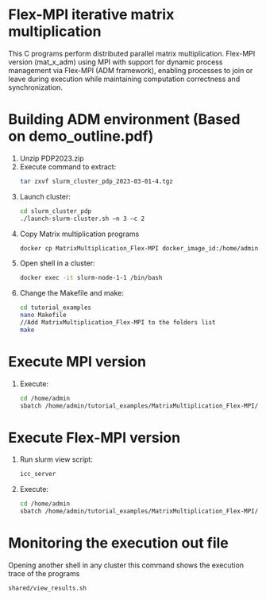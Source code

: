 # Flex-MPI iterative matrix multiplication

This C programs perform distributed parallel matrix multiplication. Flex-MPI version (mat_x_adm) using MPI with support for dynamic process management via Flex-MPI (ADM framework), enabling processes to join or leave during execution while maintaining computation correctness and synchronization.

# Building ADM environment (Based on demo_outline.pdf)
1. Unzip PDP2023.zip
2. Execute command to extract:
   ```sh
   tar zxvf slurm_cluster_pdp_2023-03-01-4.tgz
4. Launch cluster:
   ```sh
   cd slurm_cluster_pdp
   ./launch-slurm-cluster.sh –n 3 –c 2
5. Copy Matrix multiplication programs
    ```sh
    docker cp MatrixMultiplication_Flex-MPI docker_image_id:/home/admin/tutorial_examples
6. Open shell in a cluster:
     ```sh
     docker exec -it slurm-node-1-1 /bin/bash
7. Change the Makefile and make:
   ```sh
   cd tutorial_examples
   nano Makefile
   //Add MatrixMultiplication_Flex-MPI to the folders list
   make

# Execute MPI version
1. Execute:
   ```sh
   cd /home/admin
   sbatch /home/admin/tutorial_examples/MatrixMultiplication_Flex-MPI/mat_x_mpi.sbatch

# Execute Flex-MPI version
1. Run slurm view script:
   ```sh
   icc_server
2. Execute:
   ```sh
   cd /home/admin
   sbatch /home/admin/tutorial_examples/MatrixMultiplication_Flex-MPI/mat_x_adm.sbatch

# Monitoring the execution out file
Opening another shell in any cluster this command shows the execution trace of the programs
  ```sh
  shared/view_results.sh
